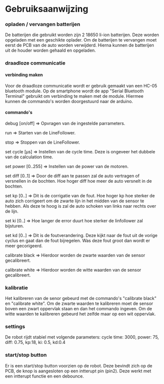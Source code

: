 # Gebruiksaanwijzing

### opladen / vervangen batterijen
De batterijen die gebruikt worden zijn 2 18650 li-ion batterijen. Deze worden opgeladen met een geschikte oplader. Om de batterijen te vervangen moet eerst de PCB van de auto worden verwijderd. Hierna kunnen de batterijen uit de houder worden gehaald en opgeladen. 

### draadloze communicatie
#### verbinding maken
Voor de draadloze communicatie wordt er gebruik gemaakt van een HC-05 bluetooth module. Op de smartphone wordt de app "Serial Bluetooth Terminal" gebruikt om verbinding te maken met de module. Hiermee kunnen de commando's worden doorgestuurd naar de arduino. 

#### commando's
debug [on/off] => Opvragen van de ingestelde parrameters. 

run  => Starten van de LineFollower. 

stop => Stoppen van de LineFollower.  

set cycle [µs]  => Instellen van de cycle time. Deze is ongeveer het dubbele van de calculation time.

set power [0..255]  => Instellen van de power van de motoren. 

set diff [0..1]  => Door de diff aan te passen zal de auto vertragen of versnellen in de bochten. Hoe hoger diff hoe meer de auto versnelt in de bochten.

set kp [0..] => Dit is de corrigatie van de fout. Hoe hoger kp hoe sterker de auto zich corrigeert om de zwarte lijn in het midden van de sensor te hebben. Als deze te hoog is zal de auto schoken van links naar rechts over de lijn.

set ki [0..] => Hoe langer de error duurt hoe sterker de linfollower zal bijsturen. 

set kd [0..] => Dit is de foutverandering. Deze kijkt naar de fout uit de vorige cyclus en gaat dan de fout bijregelen. Was deze fout groot dan wordt er meer gecorigeerd.

calibrate black => Hierdoor worden de zwarte waarden van de sensor gecalibreert.  

calibrate white => Hierdoor worden de witte waarden van de sensor gecalibreert. 

### kalibratie
Het kalibreren van de senor gebeurd met de commando's "calibrate black" en "calibrate white". Om de zwarte waarden te kalibreren moet de sensor boven een zwart oppervlak staan en dan het commando ingeven. Om de witte waarden te kalibreren gebeurd het zelfde maar op een wit oppervlak. 

### settings
De robot rijdt stabiel met volgende parameters: cycle time: 3000, power: 75, diff: 0.75, kp:18, ki: 0.5, kd:0.4

### start/stop button
Er is een start/stop button voorzien op de robot. Deze bevindt zich op de PCB, de knop is aangesloten op een intterupt pin (pin2). Deze werkt met een intterupt functie en een debounce. 
